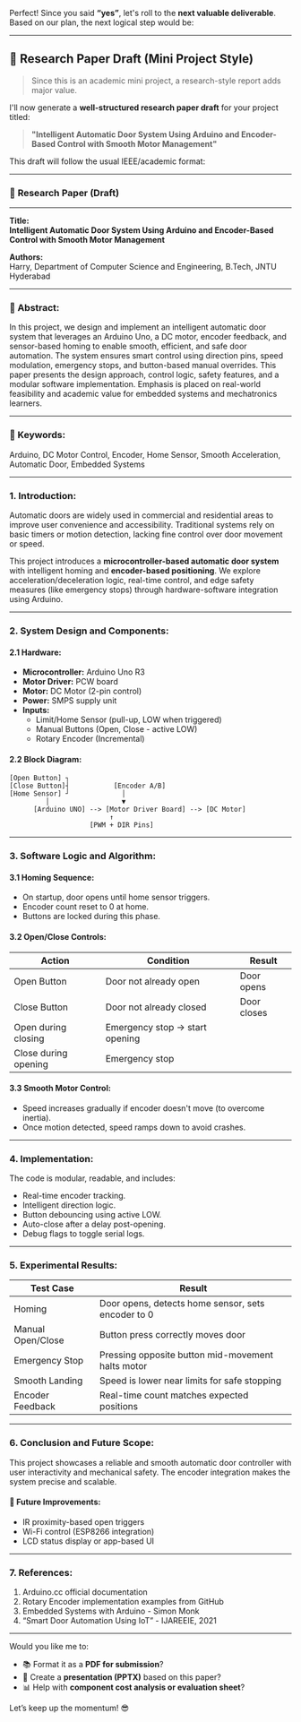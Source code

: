 Perfect! Since you said **“yes”**, let's roll to the **next valuable deliverable**. Based on our plan, the next logical step would be:

---

## 🧠 **Research Paper Draft (Mini Project Style)**  
> Since this is an academic mini project, a research-style report adds major value.

I'll now generate a **well-structured research paper draft** for your project titled:

> **"Intelligent Automatic Door System Using Arduino and Encoder-Based Control with Smooth Motor Management"**

This draft will follow the usual IEEE/academic format:

---

### 📄 **Research Paper (Draft)**

---

**Title:**  
**Intelligent Automatic Door System Using Arduino and Encoder-Based Control with Smooth Motor Management**

**Authors:**  
Harry, Department of Computer Science and Engineering, B.Tech, JNTU Hyderabad

---

### 🔹 Abstract:

In this project, we design and implement an intelligent automatic door system that leverages an Arduino Uno, a DC motor, encoder feedback, and sensor-based homing to enable smooth, efficient, and safe door automation. The system ensures smart control using direction pins, speed modulation, emergency stops, and button-based manual overrides. This paper presents the design approach, control logic, safety features, and a modular software implementation. Emphasis is placed on real-world feasibility and academic value for embedded systems and mechatronics learners.

---

### 🔹 Keywords:

Arduino, DC Motor Control, Encoder, Home Sensor, Smooth Acceleration, Automatic Door, Embedded Systems

---

### 1. **Introduction:**

Automatic doors are widely used in commercial and residential areas to improve user convenience and accessibility. Traditional systems rely on basic timers or motion detection, lacking fine control over door movement or speed.

This project introduces a **microcontroller-based automatic door system** with intelligent homing and **encoder-based positioning**. We explore acceleration/deceleration logic, real-time control, and edge safety measures (like emergency stops) through hardware-software integration using Arduino.

---

### 2. **System Design and Components:**

#### 2.1 Hardware:

- **Microcontroller:** Arduino Uno R3
- **Motor Driver:** PCW board
- **Motor:** DC Motor (2-pin control)
- **Power:** SMPS supply unit
- **Inputs:**
  - Limit/Home Sensor (pull-up, LOW when triggered)
  - Manual Buttons (Open, Close - active LOW)
  - Rotary Encoder (Incremental)
  
#### 2.2 Block Diagram:

```
[Open Button] ┐
[Close Button]┤           [Encoder A/B]
[Home Sensor] ┘             │
         │                  ▼
      [Arduino UNO] --> [Motor Driver Board] --> [DC Motor]
                         ↑
                    [PWM + DIR Pins]
```

---

### 3. **Software Logic and Algorithm:**

#### 3.1 Homing Sequence:

- On startup, door opens until home sensor triggers.
- Encoder count reset to 0 at home.
- Buttons are locked during this phase.

#### 3.2 Open/Close Controls:

| Action | Condition | Result |
|--------|-----------|--------|
| Open Button | Door not already open | Door opens |
| Close Button | Door not already closed | Door closes |
| Open during closing | Emergency stop → start opening |
| Close during opening | Emergency stop |

#### 3.3 Smooth Motor Control:

- Speed increases gradually if encoder doesn't move (to overcome inertia).
- Once motion detected, speed ramps down to avoid crashes.

---

### 4. **Implementation:**

The code is modular, readable, and includes:

- Real-time encoder tracking.
- Intelligent direction logic.
- Button debouncing using active LOW.
- Auto-close after a delay post-opening.
- Debug flags to toggle serial logs.

---

### 5. **Experimental Results:**

| Test Case | Result |
|-----------|--------|
| Homing | Door opens, detects home sensor, sets encoder to 0 |
| Manual Open/Close | Button press correctly moves door |
| Emergency Stop | Pressing opposite button mid-movement halts motor |
| Smooth Landing | Speed is lower near limits for safe stopping |
| Encoder Feedback | Real-time count matches expected positions |

---

### 6. **Conclusion and Future Scope:**

This project showcases a reliable and smooth automatic door controller with user interactivity and mechanical safety. The encoder integration makes the system precise and scalable.

#### 🔮 Future Improvements:

- IR proximity-based open triggers
- Wi-Fi control (ESP8266 integration)
- LCD status display or app-based UI

---

### 7. **References:**

1. Arduino.cc official documentation  
2. Rotary Encoder implementation examples from GitHub  
3. Embedded Systems with Arduino - Simon Monk  
4. “Smart Door Automation Using IoT” - IJAREEIE, 2021

---

Would you like me to:

- 📚 Format it as a **PDF for submission**?
- 🎨 Create a **presentation (PPTX)** based on this paper?
- 📊 Help with **component cost analysis or evaluation sheet**?

Let’s keep up the momentum! 😎
